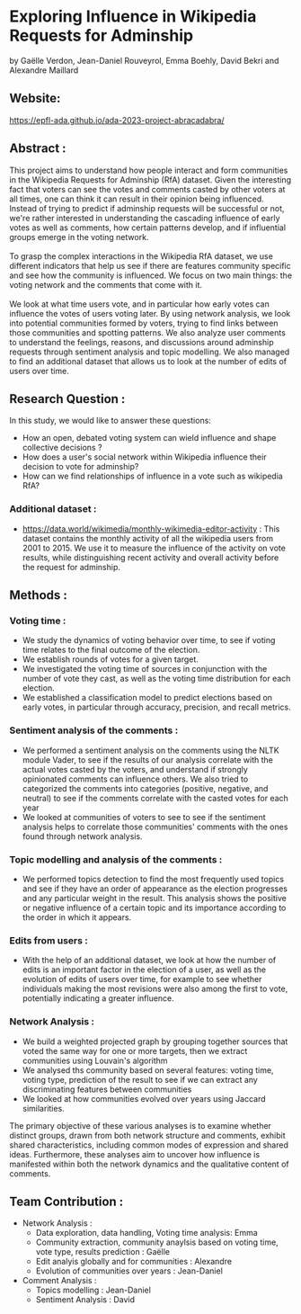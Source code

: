 # Exploring Influence in Wikipedia Requests for Adminship
by Gaëlle Verdon, Jean-Daniel Rouveyrol, Emma Boehly, David Bekri and Alexandre Maillard

## Website:
https://epfl-ada.github.io/ada-2023-project-abracadabra/

## Abstract : 
This project aims to understand how people interact and form communities in the Wikipedia Requests for Adminship (RfA) dataset. Given the interesting fact that voters can see the votes and comments casted by other voters at all times, one can think it can result in their opinion being influenced. Instead of trying to predict if adminship requests will be successful or not, we're rather interested in understanding the cascading influence of early votes as well as comments, how certain patterns develop, and if influential groups emerge in the voting network.\
\
To grasp the complex interactions in the Wikipedia RfA dataset, we use different indicators that help us see if there are features community specific and see how the community is influenced. We focus on two main things: the voting network and the comments that come with it.\
\
We look at what time users vote, and in particular how early votes can influence the votes of users voting later. By using network analysis, we look into potential communities formed by voters, trying to find links between those communities and spotting patterns. We also analyze user comments to understand the feelings, reasons, and discussions around adminship requests through sentiment analysis and topic modelling. We also managed to find an additional dataset that allows us to look at the number of edits of users over time.


## Research Question :
In this study, we would like to answer these questions:
- How an open, debated voting system can wield influence and shape collective decisions ? 
- How does a user's social network within Wikipedia influence their decision to vote for adminship?
- How can we find relationships of influence in a vote such as wikipedia RfA?

### Additional dataset :
- https://data.world/wikimedia/monthly-wikimedia-editor-activity : This dataset contains the monthly activity of all the wikipedia users from 2001 to 2015. We use it to measure the influence of the activity on vote results, while distinguishing recent activity and overall activity before the request for adminship.

## Methods :

### Voting time :
- We study the dynamics of voting behavior over time, to see if voting time relates to the final outcome of the election.
- We establish rounds of votes for a given target.
- We investigated the voting time of sources in conjunction with the number of vote they cast, as well as the voting time distribution for each election.
- We established a classification model to predict elections based on early votes, in particular through accuracy, precision, and recall metrics.


### Sentiment analysis of the comments :
- We performed a sentiment analysis on the comments using the NLTK module Vader, to see if the results of our analysis correlate with the actual votes casted by the voters, and understand if strongly opinionated comments can influence others. We also tried to categorized the comments into categories (positive, negative, and neutral) to see if the comments correlate with the casted votes for each year
- We looked at communities of voters to see to see if the sentiment analysis helps to correlate those communities' comments with the ones found through network analysis.


### Topic modelling and analysis of the comments :
- We performed topics detection to find the most frequently used topics and see if they have an order of appearance as the election progresses and any particular weight in the result. This analysis shows the positive or negative influence of a certain topic and its importance according to the order in which it appears. 

  
### Edits from users :
- With the help of an additional dataset, we look at how the number of edits is an important factor in the election of a user, as well as the evolution of edits of users over time, for example to see whether individuals making the most revisions were also among the first to vote, potentially indicating a greater influence.


### Network Analysis : 
- We build a weighted projected graph by grouping together sources that voted the same way for one or more targets, then we extract communities using Louvain's algorithm
- We analysed ths community based on several features: voting time, voting type, prediction of the result to see if we can extract any discriminating features between communities
- We looked at how communities evolved over years using Jaccard similarities. 


The primary objective of these various analyses is to examine whether distinct groups, drawn from both network structure and comments, exhibit shared characteristics, including common modes of expression and shared ideas. Furthermore, these analyses aim to uncover how influence is manifested within both the network dynamics and the qualitative content of comments.


## Team Contribution : 
- Network Analysis :
  - Data exploration, data handling, Voting time analysis: Emma
  - Community extraction, community anaylsis based on voting time, vote type, results prediction : Gaëlle
  - Edit analyis globally and for communities : Alexandre
  - Evolution of communities over years : Jean-Daniel
- Comment Analysis :
  - Topics modelling : Jean-Daniel
  - Sentiment Analysis : David
  
